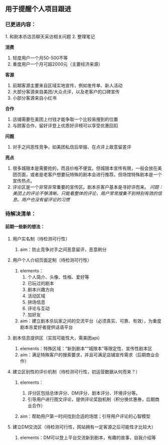 <h2>用于提醒个人项目跟进</h2>

<h3>已更进内容：</h3>
1. 和剧本杀店员聊天采访相关问题
2. 整理笔记  

**消费**
    
1. 轻度用户一个月50-500不等
2. 重度用户一个月可超2000元（主要经济来源）  

**客源**
1. 前期客源主要来自区域实地宣传，例如发传单、新人活动
2. 大部分客源来自美团/大众点评，以及老客户的口碑宣传
3. 小部分客源来自小红书  

****合作****
1. 店铺需要在美团上付钱才能争取一个比较易搜到的位置
2. 与顾客合作，留好评登上优质好评榜可以享受优惠回扣
  
****问题****
1. 对手之间恶性竞争，如美团私信后举报、在点评上故意留差评  

****亮点****
1. 很多城限本是需要抢的，而且价格不便宜。但城限本宣传有限，一般会放在美团页面，或者是老客户想要玩特殊的剧本会进行推荐。但场馆特殊剧本是一个宣传热点。
2. 评论区是一个非常非常重要的宣传区。剧本杀客户基本是寻好评而来。
   *问题：美团上的评论不够清晰。只能看整体的评论，用户常常搜集不到特别有效的信息。用户也没有留评论的习惯*  

<h3> 待解决清单：</h3>
<h4>前期一些新的想法：</h4>

1. 用户实名制（待检测可行性）
   1. aim：防止竞争对手之间恶意留评，恶意刷分

2. 用户个人介绍页面定制（待检测可行性）  
   1. elements：
      1. 个人简介、头像、性格、爱好等 
      2. 已玩过的剧本
      3. 剧本兴趣方向 
      4. 活动区域 
      5. 拼场信息 
      6. 评论与互动  
      7. 加好友
   2. aim：建立剧本杀玩家之间的交流平台（必须真实、可靠、有效），为重度剧本杀爱好者提供话语平台  

3. 剧本信息提供区（实现可能性大，需美团api）  
   1. elements：特殊区域：“新到剧本”“城限本”等限定性、宣传性剧本区  
   2. aim：满足特殊客户的搜索要求，并且可满足店铺宣传需求（后期商业合作） 
 
4. 建立区别性的评价机制（待检测可行性，初运营数据从何而来？）
   1. elements：
      1. 评分区包括总体评分、DM评分、剧本评分、环境评分等。
      2. 引导用户进行图文评论，提供评论奖励机制（积分换优惠券，后期商业合作）  

   2. aim：帮助用户第一时间找到合适的场馆；引导用户评论的心智模型
 
5. 建立DM交流区（待检测可行性，网站拥有一定客源之后可能性才比较大）  
   1. elements：DM可以登上平台交流新到剧本，有趣的故事，自我介绍等
